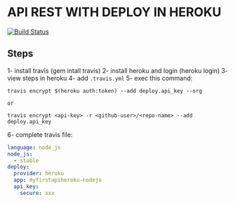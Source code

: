 # API REST WITH DEPLOY IN HEROKU
[![Build Status](https://travis-ci.org/HugoRoca/apirest-express-mongo-awilix.svg?branch=master)](https://travis-ci.org/HugoRoca/apirest-express-mongo-awilix)

## Steps

1- install travis (gem intall travis)
2- install heroku and login (heroku login)
3- view steps in heroku
4- add `.travis.yml`
5- exec this command:

```
travis encrypt $(heroku auth:token) --add deploy.api_key --org

or

travis encrypt <api-key> -r <github-user>/<repo-name> --add deploy.api_key

```

6- complete travis file:

```yaml
language: node_js
node_js:
  - stable
deploy:
  provider: heroku
  app: myfirstapiheroku-nodejs
  api_key:
    secure: xxx
```

